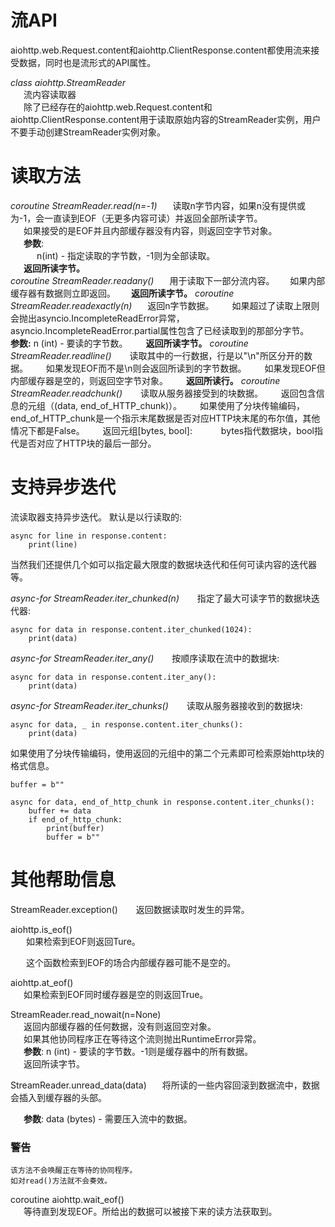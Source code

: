 # 流API
aiohttp.web.Request.content和aiohttp.ClientResponse.content都使用流来接受数据，同时也是流形式的API属性。

*class aiohttp.StreamReader*  
&ensp;&ensp;&ensp;流内容读取器  
&ensp;&ensp;&ensp;除了已经存在的aiohttp.web.Request.content和aiohttp.ClientResponse.content用于读取原始内容的StreamReader实例，用户不要手动创建StreamReader实例对象。

# 读取方法
*coroutine StreamReader.read(n=-1)*
&ensp;&ensp;&ensp;读取n字节内容，如果n没有提供或为-1，会一直读到EOF（无更多内容可读）并返回全部所读字节。  
&ensp;&ensp;&ensp;如果接受的是EOF并且内部缓存器没有内容，则返回空字节对象。  
&ensp;&ensp;&ensp;**参数**:  
&ensp;&ensp;&ensp;&ensp;&ensp;&ensp;n(int) - 指定读取的字节数，-1则为全部读取。  
&ensp;&ensp;&ensp;**返回所读字节。**  
*coroutine StreamReader.readany()*
&ensp;&ensp;&ensp;用于读取下一部分流内容。
&ensp;&ensp;&ensp;如果内部缓存器有数据则立即返回。
&ensp;&ensp;&ensp;**返回所读字节。**
*coroutine StreamReader.readexactly(n)*
&ensp;&ensp;&ensp;返回n字节数据。
&ensp;&ensp;&ensp; 如果超过了读取上限则会抛出asyncio.IncompleteReadError异常，asyncio.IncompleteReadError.partial属性包含了已经读取到的那部分字节。
&ensp;&ensp;&ensp; **参数:** n (int) - 要读的字节数。
&ensp;&ensp;&ensp; **返回所读字节。**
*coroutine StreamReader.readline()*
&ensp;&ensp;&ensp; 读取其中的一行数据，行是以"\n"所区分开的数据。
&ensp;&ensp;&ensp; 如果发现EOF而不是\n则会返回所读到的字节数据。
&ensp;&ensp;&ensp; 如果发现EOF但内部缓存器是空的，则返回空字节对象。
&ensp;&ensp;&ensp; **返回所读行。**
*coroutine StreamReader.readchunk()*
&ensp;&ensp;&ensp; 读取从服务器接受到的块数据。
&ensp;&ensp;&ensp; 返回包含信息的元组（(data, end_of_HTTP_chunk)）。
&ensp;&ensp;&ensp; 如果使用了分块传输编码，end_of_HTTP_chunk是一个指示末尾数据是否对应HTTP块末尾的布尔值，其他情况下都是False。
&ensp;&ensp;&ensp; 返回元组[bytes, bool]:
&ensp;&ensp;&ensp;&ensp;&ensp;&ensp;bytes指代数据块，bool指代是否对应了HTTP块的最后一部分。


# 支持异步迭代
流读取器支持异步迭代。
默认是以行读取的:
```
async for line in response.content:
    print(line)

```
当然我们还提供几个如可以指定最大限度的数据块迭代和任何可读内容的迭代器等。

*async-for StreamReader.iter_chunked(n)*
&ensp;&ensp;&ensp; 指定了最大可读字节的数据块迭代器:
```
async for data in response.content.iter_chunked(1024):
    print(data)
```

*async-for StreamReader.iter_any()*
&ensp;&ensp;&ensp; 按顺序读取在流中的数据块:
```
async for data in response.content.iter_any():
    print(data)
```

*async-for StreamReader.iter_chunks()*
&ensp;&ensp;&ensp; 读取从服务器接收到的数据块:
```
async for data, _ in response.content.iter_chunks():
    print(data)
```
如果使用了分块传输编码，使用返回的元组中的第二个元素即可检索原始http块的格式信息。
```
buffer = b""

async for data, end_of_http_chunk in response.content.iter_chunks():
    buffer += data
    if end_of_http_chunk:
        print(buffer)
        buffer = b""
```


# 其他帮助信息
StreamReader.exception()
&ensp;&ensp;&ensp; 返回数据读取时发生的异常。   

aiohttp.is_eof()   
&ensp;&ensp;&ensp; 如果检索到EOF则返回Ture。   

&ensp;&ensp;&ensp; 这个函数检索到EOF的场合内部缓存器可能不是空的。

aiohttp.at_eof()   
&ensp;&ensp;&ensp;如果检索到EOF同时缓存器是空的则返回True。   

StreamReader.read_nowait(n=None)   
&ensp;&ensp;&ensp;返回内部缓存器的任何数据，没有则返回空对象。     
&ensp;&ensp;&ensp;如果其他协同程序正在等待这个流则抛出RuntimeError异常。    
&ensp;&ensp;&ensp;**参数**: n (int) - 要读的字节数。-1则是缓存器中的所有数据。   
&ensp;&ensp;&ensp;返回所读字节。   

StreamReader.unread_data(data)
&ensp;&ensp;&ensp;将所读的一些内容回滚到数据流中，数据会插入到缓存器的头部。

&ensp;&ensp;&ensp;**参数**: data (bytes) - 需要压入流中的数据。

### 警告
    该方法不会唤醒正在等待的协同程序。
    如对read()方法就不会奏效。

coroutine aiohttp.wait_eof()   
&ensp;&ensp;&ensp;等待直到发现EOF。所给出的数据可以被接下来的读方法获取到。





